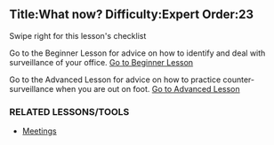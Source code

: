 Title:What now?
Difficulty:Expert
Order:23
---
Swipe right for this lesson's checklist

Go to the Beginner Lesson for advice on how to identify and deal with surveillance of your office.
[Go to Beginner Lesson](umbrella://lesson/counter-surveillance/1)

Go to the Advanced Lesson for advice on how to practice counter-surveillance when you are out on foot.
[Go to Advanced Lesson](umbrella://lesson/counter-surveillance/2)

### RELATED LESSONS/TOOLS

*   [Meetings](umbrella://lesson/meetings)